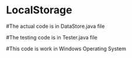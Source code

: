 # LocalStorage


#The actual code is in DataStore.java file

#The testing code is in Tester.java file

#This code is work in Windows Operating System

